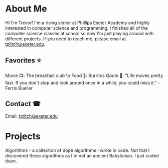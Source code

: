 # About Me 
Hi I'm Trevor! I'm a rising senior at Phillips Exeter Academy and highly interested in computer science and programming. I finished all of the computer science classes at school so now I'm just playing around with different projects. If you need to reach me, please email at tpiltch@exeter.edu.

## Favorites ⭐
Movie 📺: The breakfast club \n
Food 🌯: Burritos
Qoute 💭: "Life moves pretty fast. If you don't stop and look around once in a while, you could miss it." - Ferris Bueller

## Contact ☎
Email: tpiltch@exeter.edu

# Projects
Algorithms - a collection of dope algorithms I wrote in code. Not that I discovered these algorithms as I'm not an ancient Babylonian. I just coded them.
<!---
trevorpiltch/trevorpiltch is a ✨ special ✨ repository because its `README.md` (this file) appears on your GitHub profile.
You can click the Preview link to take a look at your changes.
--->
